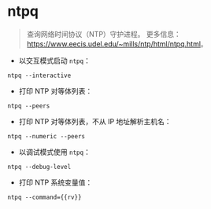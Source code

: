 # ntpq

> 查询网络时间协议（NTP）守护进程。
> 更多信息：<https://www.eecis.udel.edu/~mills/ntp/html/ntpq.html>。

- 以交互模式启动 `ntpq`：

`ntpq --interactive`

- 打印 NTP 对等体列表：

`ntpq --peers`

- 打印 NTP 对等体列表，不从 IP 地址解析主机名：

`ntpq --numeric --peers`

- 以调试模式使用 `ntpq`：

`ntpq --debug-level`

- 打印 NTP 系统变量值：

`ntpq --command={{rv}}`